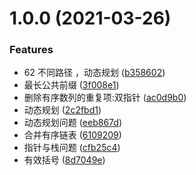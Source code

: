 # 1.0.0 (2021-03-26)


### Features

* 62 不同路径 ，动态规划 ([b358602](https://github.com/FearlessMa/leetCode-js/commit/b358602699a476d0f35b7024e9d15bd22fec938a))
* 最长公共前缀 ([3f008e1](https://github.com/FearlessMa/leetCode-js/commit/3f008e1e6e33f71cf12ce90e0749ce8a2c2878bd))
* 删除有序数列的重复项:双指针 ([ac0d9b0](https://github.com/FearlessMa/leetCode-js/commit/ac0d9b09fb1d3b944c61f9830cbcb04ce8497fbd))
* 动态规划 ([2c2fbd1](https://github.com/FearlessMa/leetCode-js/commit/2c2fbd1ed98f275c38cdbd1a9af72833b40d4b3d))
* 动态规划问题 ([eeb867d](https://github.com/FearlessMa/leetCode-js/commit/eeb867d55a4bbe0c3beb80705b64734ae69fc09a))
* 合并有序链表 ([6109209](https://github.com/FearlessMa/leetCode-js/commit/61092095434e071eb951289968cf73f4dd3cbc7a))
* 指针与栈问题 ([cfb25c4](https://github.com/FearlessMa/leetCode-js/commit/cfb25c424edfecbf2709f7fa3a0e171f3be7e138))
* 有效括号 ([8d7049e](https://github.com/FearlessMa/leetCode-js/commit/8d7049ea6bffda13120500458bf1be05ed9e83b0))



